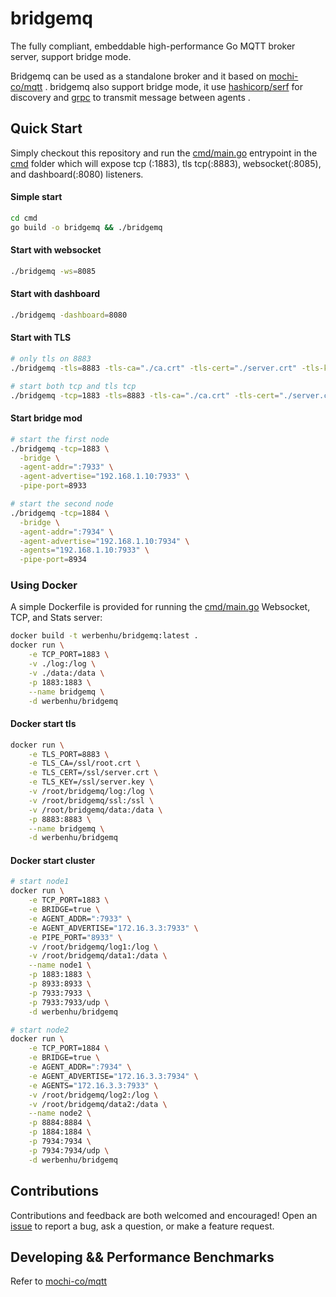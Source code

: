 
# bridgemq
The fully compliant, embeddable high-performance Go MQTT broker server, support bridge mode.

Bridgemq can be used as a standalone broker and it based on [mochi-co/mqtt](https://github.com/mochi-co/mqtt) . bridgemq also support bridge mode, it use [hashicorp/serf](https://github.com/hashicorp/serf) for discovery and [grpc](https://github.com/grpc/grpc-go) to transmit message between agents .


## Quick Start
Simply checkout this repository and run the [cmd/main.go](cmd/main.go) entrypoint in the [cmd](cmd) folder which will expose tcp (:1883), tls tcp(:8883), websocket(:8085), and dashboard(:8080) listeners.

#### Simple start 
```sh
cd cmd
go build -o bridgemq && ./bridgemq
```

#### Start with websocket
```sh
./bridgemq -ws=8085
```

#### Start with dashboard
```sh
./bridgemq -dashboard=8080
```

#### Start with TLS
```sh
# only tls on 8883
./bridgemq -tls=8883 -tls-ca="./ca.crt" -tls-cert="./server.crt" -tls-key="./server.key"

# start both tcp and tls tcp
./bridgemq -tcp=1883 -tls=8883 -tls-ca="./ca.crt" -tls-cert="./server.crt" -tls-key="./server.key"
```

#### Start bridge mod
```sh
# start the first node
./bridgemq -tcp=1883 \
  -bridge \
  -agent-addr=":7933" \
  -agent-advertise="192.168.1.10:7933" \
  -pipe-port=8933

# start the second node
./bridgemq -tcp=1884 \
  -bridge \
  -agent-addr=":7934" \
  -agent-advertise="192.168.1.10:7934" \
  -agents="192.168.1.10:7933" \
  -pipe-port=8934

```

### Using Docker
A simple Dockerfile is provided for running the [cmd/main.go](cmd/main.go) Websocket, TCP, and Stats server:

```sh
docker build -t werbenhu/bridgemq:latest .
docker run \
    -e TCP_PORT=1883 \
    -v ./log:/log \
    -v ./data:/data \
    -p 1883:1883 \
    --name bridgemq \
    -d werbenhu/bridgemq
```

#### Docker start tls
```sh
docker run \
    -e TLS_PORT=8883 \
    -e TLS_CA=/ssl/root.crt \
    -e TLS_CERT=/ssl/server.crt \
    -e TLS_KEY=/ssl/server.key \
    -v /root/bridgemq/log:/log \
    -v /root/bridgemq/ssl:/ssl \
    -v /root/bridgemq/data:/data \
    -p 8883:8883 \
    --name bridgemq \
    -d werbenhu/bridgemq
```

#### Docker start cluster
```sh
# start node1
docker run \
    -e TCP_PORT=1883 \
    -e BRIDGE=true \
    -e AGENT_ADDR=":7933" \
    -e AGENT_ADVERTISE="172.16.3.3:7933" \
    -e PIPE_PORT="8933" \
    -v /root/bridgemq/log1:/log \
    -v /root/bridgemq/data1:/data \
    --name node1 \
    -p 1883:1883 \
    -p 8933:8933 \
    -p 7933:7933 \
    -p 7933:7933/udp \
    -d werbenhu/bridgemq

# start node2
docker run \
    -e TCP_PORT=1884 \
    -e BRIDGE=true \
    -e AGENT_ADDR=":7934" \
    -e AGENT_ADVERTISE="172.16.3.3:7934" \
    -e AGENTS="172.16.3.3:7933" \
    -v /root/bridgemq/log2:/log \
    -v /root/bridgemq/data2:/data \
    --name node2 \
    -p 8884:8884 \
    -p 1884:1884 \
    -p 7934:7934 \
    -p 7934:7934/udp \
    -d werbenhu/bridgemq
```

## Contributions
Contributions and feedback are both welcomed and encouraged! Open an [issue](https://github.com/werbenhu/bridgemq/issues) to report a bug, ask a question, or make a feature request.

## Developing && Performance Benchmarks
Refer to [mochi-co/mqtt](https://github.com/mochi-co/mqtt)



